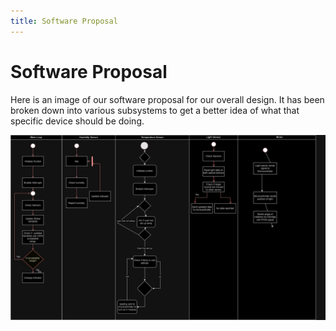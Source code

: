 ```yaml
---
title: Software Proposal
---
```


# Software Proposal

Here is an image of our software proposal for our overall design. It has been broken down into various subsystems to get a better idea of what that specific device should be doing.

![Software Proposal](images/SW.jpg)
